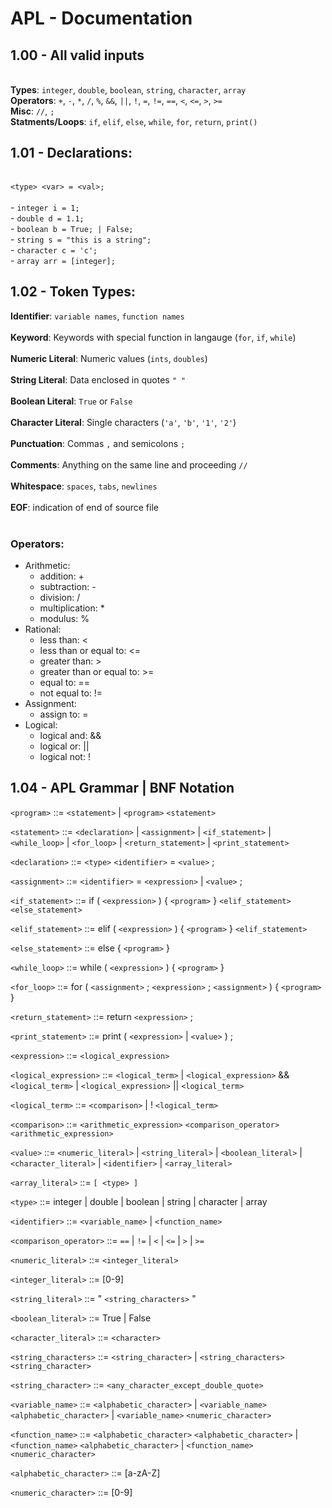 # APL - Documentation

## 1.00 - All valid inputs
<br> **Types**: `integer`, `double`, `boolean`, `string`, `character`, `array`
<br> **Operators**: `+`, `-`, `*`, `/`, `%`, `&&`, `||`, `!`, `=`, `!=`, `==`, `<`, `<=`, `>`, `>=`
<br> **Misc**: `//`, `;`
<br> **Statments/Loops**: `if`, `elif`, `else`, `while`, `for`, `return`, `print()`



## 1.01 - Declarations:
<br> `<type> <var> = <val>;`
<br><br>-  `integer i = 1;`
<br>- `double d = 1.1;`
<br>- `boolean b = True; | False;`
<br>- `string s = "this is a string";`
<br>- `character c = 'c';`
<br>- `array arr = [integer];`
<br>

## 1.02 - Token Types:
**Identifier**: `variable names`, `function names` <br><br>
**Keyword**: Keywords with special function in langauge (`for`, `if`, `while`) <br><br>
**Numeric Literal**: Numeric values (`ints`, `doubles`)<br><br>
**String Literal**: Data enclosed in quotes `" "` <br><br>
**Boolean Literal**: `True` or `False`<br><br>
**Character Literal**: Single characters (`'a'`, `'b'`, `'1'`, `'2'`)<br><br>
**Punctuation**: Commas `,` and semicolons `;`<br><br>
**Comments**: Anything on the same line and proceeding `//`<br><br>
**Whitespace**: `spaces`, `tabs`, `newlines`<br><br>
**EOF**: indication of end of source file<br><br>


### Operators:
- Arithmetic:
    - addition: +
    - subtraction: -
    - division: /
    - multiplication: *
    - modulus: %
- Rational:
    - less than: <
    - less than or equal to: <=
    - greater than: >
    - greater than or equal to: >=
    - equal to: ==
    - not equal to: != 
- Assignment:
    - assign to: = 
- Logical:
    - logical and: &&
    - logical or: ||
    - logical not: ! <br>

## 1.04 - APL Grammar | BNF Notation
`<program>` ::= `<statement>` | `<program>` `<statement>`

`<statement>` ::= `<declaration>` | `<assignment>` | `<if_statement>` | `<while_loop>` | `<for_loop>` | `<return_statement>` | `<print_statement>` 

`<declaration>` ::= `<type>` `<identifier>` = `<value>` ; 

`<assignment>` ::= `<identifier>` = `<expression>` | `<value>` ; 

`<if_statement>` ::= if ( `<expression>` ) { `<program>` } `<elif_statement>` `<else_statement>`

`<elif_statement>` ::= elif ( `<expression>` ) { `<program>` } `<elif_statement>`

`<else_statement>` ::= else { `<program>` }

`<while_loop>` ::= while ( `<expression>` ) { `<program>` } 

`<for_loop>` ::= for ( `<assignment>` ; `<expression>` ; `<assignment>` ) { `<program>` } 

`<return_statement>` ::= return `<expression>` ; 

`<print_statement>` ::= print ( `<expression>` | `<value>` ) ; 

`<expression>` ::= `<logical_expression>` 

`<logical_expression>` ::= `<logical_term>` | `<logical_expression>` && `<logical_term>` | `<logical_expression>` || `<logical_term>` 

`<logical_term>` ::= `<comparison>` | ! `<logical_term>`

`<comparison>` ::= `<arithmetic_expression>` `<comparison_operator>` `<arithmetic_expression>` 

`<value>` ::= `<numeric_literal>` | `<string_literal>` | `<boolean_literal>` | `<character_literal>` | `<identifier>` | `<array_literal>`

`<array_literal>` ::= `[ <type> ]` 

`<type>` ::= integer | double | boolean | string | character | array 

`<identifier>` ::= `<variable_name>` | `<function_name>`

`<comparison_operator>` ::= `==` | `!=` | `<` | `<=` | `>` | `>=`

`<numeric_literal>` ::= `<integer_literal>`

`<integer_literal>` ::= [0-9]

`<string_literal>` ::= " `<string_characters>` " 

`<boolean_literal>` ::= True | False 

`<character_literal>` ::= `<character>` 

`<string_characters>` ::= `<string_character>` | `<string_characters>` `<string_character>` 

`<string_character>` ::= `<any_character_except_double_quote>`

`<variable_name>` ::= `<alphabetic_character>` | `<variable_name>` `<alphabetic_character>` | `<variable_name>` `<numeric_character>`

`<function_name>` ::= `<alphabetic_character>` `<alphabetic_character>` | `<function_name>` `<alphabetic_character>` | `<function_name>` `<numeric_character>` 

`<alphabetic_character>` ::= [a-zA-Z]

`<numeric_character>` ::= [0-9]

